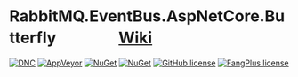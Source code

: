 # RabbitMQ.EventBus.AspNetCore.Butterfly　　　　[Wiki](https://github.com/ojdev/RabbitMQ.EventBus.AspNetCore/wiki/RabbitMQ.EventBus.AspNetCore.Butterfly)
[![DNC](https://img.shields.io/badge/.netcore-%3E%3D2.0-green.svg)](#)
[![AppVeyor](https://img.shields.io/appveyor/ci/ojdev/rabbitmq-eventbus-aspnetcore-butterfly.svg?style=popout)](https://ci.appveyor.com/project/ojdev/rabbitmq-eventbus-aspnetcore-butterfly)
[![NuGet](https://img.shields.io/nuget/v/RabbitMQ.EventBus.AspNetCore.Butterfly.svg?style=popout)](https://www.nuget.org/packages/RabbitMQ.EventBus.AspNetCore.Butterfly)
[![NuGet](https://img.shields.io/nuget/dt/RabbitMQ.EventBus.AspNetCore.Butterfly.svg?style=popout)](https://www.nuget.org/packages/RabbitMQ.EventBus.AspNetCore.Butterfly)
[![GitHub license](https://img.shields.io/github/license/ojdev/RabbitMQ.EventBus.AspNetCore.Butterfly.svg)](https://github.com/ojdev/RabbitMQ.EventBus.AspNetCore.Butterfly/blob/master/LICENSE)
[![FangPlus license](https://img.shields.io/badge/FangPlus-2.0-green.svg)](https://ch.hrb.housecool.com)